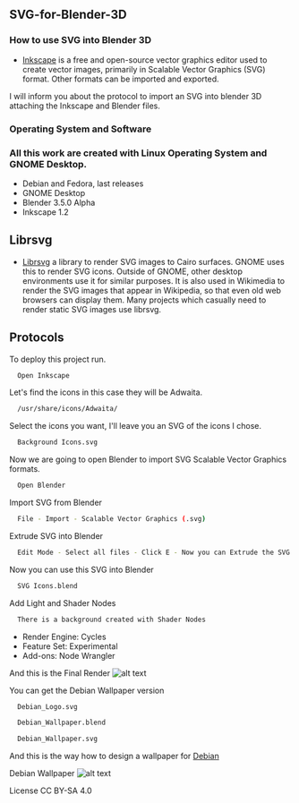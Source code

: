 ## SVG-for-Blender-3D

### How to use SVG into Blender 3D

- [Inkscape](https://inkscape.org/) is a free and open-source vector graphics editor used to create vector images, primarily in Scalable Vector Graphics (SVG) format. Other formats can be imported and exported.

I will inform you about the protocol to import an SVG into blender 3D attaching the Inkscape and Blender files.

### Operating System and Software
### All this work are created with Linux Operating System and GNOME Desktop.

- Debian and Fedora, last releases
- GNOME Desktop
- Blender 3.5.0 Alpha
- Inkscape 1.2

## Librsvg
- [Librsvg](https://gitlab.gnome.org/GNOME/librsvg) a library to render SVG images to Cairo surfaces. GNOME uses this to render SVG icons. Outside of GNOME, other desktop environments use it for similar purposes. It is also used in Wikimedia to render the SVG images that appear in Wikipedia, so that even old web browsers can display them. Many projects which casually need to render static SVG images use librsvg.

## Protocols

To deploy this project run.
```bash
  Open Inkscape
```
Let's find the icons in this case they will be Adwaita.
```bash
  /usr/share/icons/Adwaita/
```
Select the icons you want, I'll leave you an SVG of the icons I chose.
```bash
  Background Icons.svg
```
Now we are going to open Blender to import SVG Scalable Vector Graphics formats.
```bash
  Open Blender
```
Import SVG from Blender
```bash
  File - Import - Scalable Vector Graphics (.svg)
```
Extrude SVG into Blender
```bash
  Edit Mode - Select all files - Click E - Now you can Extrude the SVG. 
```
Now you can use this SVG into Blender
```bash
  SVG Icons.blend
```
Add Light and Shader Nodes
```bash
  There is a background created with Shader Nodes
```
- Render Engine: Cycles
- Feature Set: Experimental
- Add-ons: Node Wrangler

And this is the Final Render
![alt text](https://github.com/dnlgalleguillos/SVG-for-Blender-3D/blob/main/Render%20SVG%20for%20Blender.png?raw=true "SVG for Blender 3D")

You can get the Debian Wallpaper version
```bash
  Debian_Logo.svg
```
```bash
  Debian_Wallpaper.blend
```
```bash
  Debian_Wallpaper.svg
```
And this is the way how to design a wallpaper for [Debian](https://wiki.debian.org/DebianArt/Themes/SoftDebian)

Debian Wallpaper
![alt text](https://github.com/dnlgalleguillos/SVG-for-Blender-3D/blob/main/Debian_Wallpaper.png?raw=true "Debian Wallpaper")

License CC BY-SA 4.0
